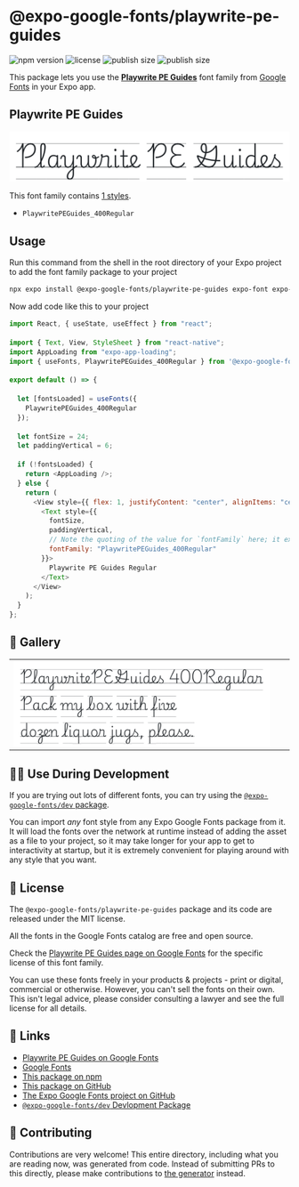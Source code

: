 # @expo-google-fonts/playwrite-pe-guides

![npm version](https://flat.badgen.net/npm/v/@expo-google-fonts/playwrite-pe-guides)
![license](https://flat.badgen.net/github/license/expo/google-fonts)
![publish size](https://flat.badgen.net/packagephobia/install/@expo-google-fonts/playwrite-pe-guides)
![publish size](https://flat.badgen.net/packagephobia/publish/@expo-google-fonts/playwrite-pe-guides)

This package lets you use the [**Playwrite PE Guides**](https://fonts.google.com/specimen/Playwrite+PE+Guides) font family from [Google Fonts](https://fonts.google.com/) in your Expo app.

## Playwrite PE Guides

![Playwrite PE Guides](./font-family.png)

This font family contains [1 styles](#-gallery).

- `PlaywritePEGuides_400Regular`

## Usage

Run this command from the shell in the root directory of your Expo project to add the font family package to your project

```sh
npx expo install @expo-google-fonts/playwrite-pe-guides expo-font expo-app-loading
```

Now add code like this to your project

```js
import React, { useState, useEffect } from "react";

import { Text, View, StyleSheet } from "react-native";
import AppLoading from "expo-app-loading";
import { useFonts, PlaywritePEGuides_400Regular } from '@expo-google-fonts/playwrite-pe-guides';

export default () => {

  let [fontsLoaded] = useFonts({
    PlaywritePEGuides_400Regular
  });

  let fontSize = 24;
  let paddingVertical = 6;

  if (!fontsLoaded) {
    return <AppLoading />;
  } else {
    return (
      <View style={{ flex: 1, justifyContent: "center", alignItems: "center" }}>
        <Text style={{
          fontSize,
          paddingVertical,
          // Note the quoting of the value for `fontFamily` here; it expects a string!
          fontFamily: "PlaywritePEGuides_400Regular"
        }}>
          Playwrite PE Guides Regular
        </Text>
      </View>
    );
  }
};
```

## 🔡 Gallery


||||
|-|-|-|
|![PlaywritePEGuides_400Regular](./PlaywritePEGuides_400Regular.ttf.png)||||


## 👩‍💻 Use During Development

If you are trying out lots of different fonts, you can try using the [`@expo-google-fonts/dev` package](https://github.com/expo/google-fonts/tree/master/font-packages/dev#readme).

You can import _any_ font style from any Expo Google Fonts package from it. It will load the fonts over the network at runtime instead of adding the asset as a file to your project, so it may take longer for your app to get to interactivity at startup, but it is extremely convenient for playing around with any style that you want.


## 📖 License

The `@expo-google-fonts/playwrite-pe-guides` package and its code are released under the MIT license.

All the fonts in the Google Fonts catalog are free and open source.

Check the [Playwrite PE Guides page on Google Fonts](https://fonts.google.com/specimen/Playwrite+PE+Guides) for the specific license of this font family.

You can use these fonts freely in your products & projects - print or digital, commercial or otherwise. However, you can't sell the fonts on their own. This isn't legal advice, please consider consulting a lawyer and see the full license for all details.

## 🔗 Links

- [Playwrite PE Guides on Google Fonts](https://fonts.google.com/specimen/Playwrite+PE+Guides)
- [Google Fonts](https://fonts.google.com/)
- [This package on npm](https://www.npmjs.com/package/@expo-google-fonts/playwrite-pe-guides)
- [This package on GitHub](https://github.com/expo/google-fonts/tree/master/font-packages/playwrite-pe-guides)
- [The Expo Google Fonts project on GitHub](https://github.com/expo/google-fonts)
- [`@expo-google-fonts/dev` Devlopment Package](https://github.com/expo/google-fonts/tree/master/font-packages/dev)

## 🤝 Contributing

Contributions are very welcome! This entire directory, including what you are reading now, was generated from code. Instead of submitting PRs to this directly, please make contributions to [the generator](https://github.com/expo/google-fonts/tree/master/packages/generator) instead.
